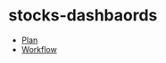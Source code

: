 # stocks-dashbaords
- [Plan](https://github.com/Saurabh-Lakhanpal/stocks-dashboard/blob/main/Ideation/dashbaord-planning.md)
- [Workflow](https://github.com/Saurabh-Lakhanpal/stocks-dashboard/blob/main/Ideation/workflow.md)
